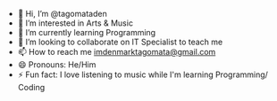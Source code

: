 - 👋 Hi, I’m @tagomataden
- 👀 I’m interested in Arts & Music
- 🌱 I’m currently learning Programming
- 💞️ I’m looking to collaborate on IT Specialist to teach me
- 📫 How to reach me imdenmarktagomata@gmail.com
- 😄 Pronouns: He/Him
- ⚡ Fun fact: I love listening to music while I'm learning Programming/ Coding
<!---
tagomataden/tagomataden is a ✨ special ✨ repository because its `README.md` (this file) appears on your GitHub profile.
You can click the Preview link to take a look at your changes.
--->
